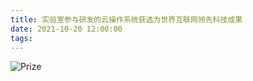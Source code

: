 ```yaml
---
title: 实验室参与研发的云操作系统获选为世界互联网领先科技成果
date: 2021-10-20 12:00:00
tags:
---
```

![Prize](/2021/10/20/Cloud-OS-Award/prize.jpg)
